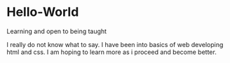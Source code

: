 # Hello-World
Learning and open to being taught

I really do not know what to say. 
I have been into basics of web developing html and css.
I am hoping to learn more as i proceed and become better.
